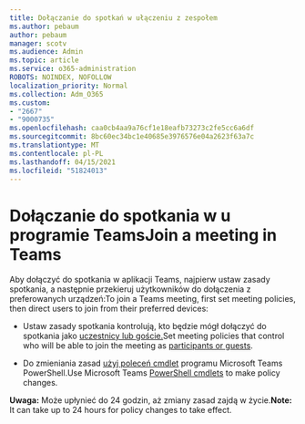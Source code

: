 ```yaml
---
title: Dołączanie do spotkań w ułączeniu z zespołem
ms.author: pebaum
author: pebaum
manager: scotv
ms.audience: Admin
ms.topic: article
ms.service: o365-administration
ROBOTS: NOINDEX, NOFOLLOW
localization_priority: Normal
ms.collection: Adm_O365
ms.custom:
- "2667"
- "9000735"
ms.openlocfilehash: caa0cb4aa9a76cf1e18eafb73273c2fe5cc6a6df
ms.sourcegitcommit: 8bc60ec34bc1e40685e3976576e04a2623f63a7c
ms.translationtype: MT
ms.contentlocale: pl-PL
ms.lasthandoff: 04/15/2021
ms.locfileid: "51824013"
---
```

# <a name="join-a-meeting-in-teams"></a><span data-ttu-id="b4954-102">Dołączanie do spotkania w u programie Teams</span><span class="sxs-lookup"><span data-stu-id="b4954-102">Join a meeting in Teams</span></span>

<span data-ttu-id="b4954-103">Aby dołączyć do spotkania w aplikacji Teams, najpierw ustaw zasady spotkania, a następnie przekieruj użytkowników do dołączenia z preferowanych urządzeń:</span><span class="sxs-lookup"><span data-stu-id="b4954-103">To join a Teams meeting, first set meeting policies, then direct users to join from their preferred devices:</span></span>

- <span data-ttu-id="b4954-104">Ustaw zasady spotkania kontrolują, kto będzie mógł dołączyć do spotkania jako [uczestnicy lub goście.](https://docs.microsoft.com/microsoftteams/meeting-policies-in-teams#meeting-policy-settings---participants--guests)</span><span class="sxs-lookup"><span data-stu-id="b4954-104">Set meeting policies that control who will be able to join the meeting as [participants or guests](https://docs.microsoft.com/microsoftteams/meeting-policies-in-teams#meeting-policy-settings---participants--guests).</span></span> 

- <span data-ttu-id="b4954-105">Do zmieniania zasad [użyj poleceń cmdlet](https://docs.microsoft.com/microsoftteams/teams-powershell-overview) programu Microsoft Teams PowerShell.</span><span class="sxs-lookup"><span data-stu-id="b4954-105">Use Microsoft Teams [PowerShell cmdlets](https://docs.microsoft.com/microsoftteams/teams-powershell-overview) to make policy changes.</span></span>    

<span data-ttu-id="b4954-106">**Uwaga:** Może upłynieć do 24 godzin, aż zmiany zasad zajdą w życie.</span><span class="sxs-lookup"><span data-stu-id="b4954-106">**Note:** It can take up to 24 hours for policy changes to take effect.</span></span>